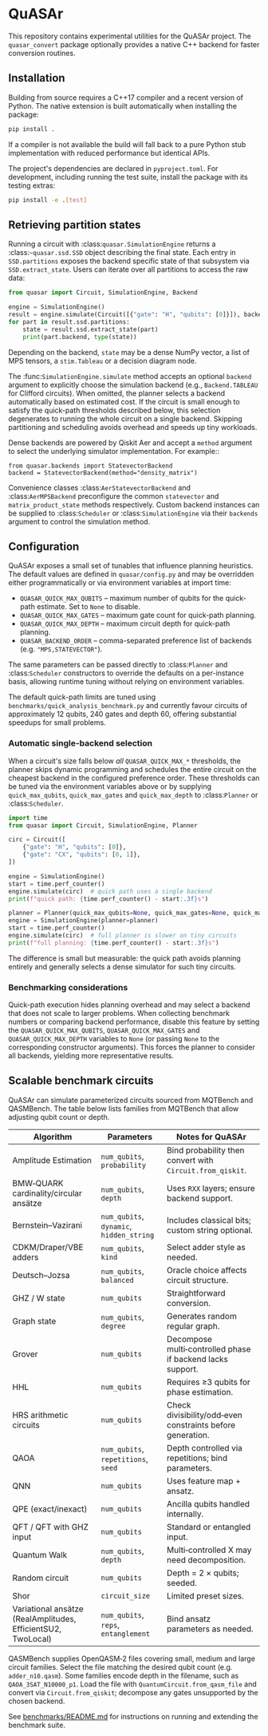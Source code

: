 # QuASAr

This repository contains experimental utilities for the QuASAr project.  The
`quasar_convert` package optionally provides a native C++ backend for faster
conversion routines.

## Installation

Building from source requires a C++17 compiler and a recent version of Python.
The native extension is built automatically when installing the package:

```bash
pip install .
```

If a compiler is not available the build will fall back to a pure Python stub
implementation with reduced performance but identical APIs.

The project's dependencies are declared in `pyproject.toml`. For development,
including running the test suite, install the package with its testing extras:

```bash
pip install -e .[test]
```

## Retrieving partition states

Running a circuit with :class:`quasar.SimulationEngine` returns a
:class:`~quasar.ssd.SSD` object describing the final state.  Each entry in
``SSD.partitions`` exposes the backend specific state of that subsystem via
``SSD.extract_state``.  Users can iterate over all partitions to access the
raw data:

```python
from quasar import Circuit, SimulationEngine, Backend

engine = SimulationEngine()
result = engine.simulate(Circuit([{"gate": "H", "qubits": [0]}]), backend=Backend.STATEVECTOR)
for part in result.ssd.partitions:
    state = result.ssd.extract_state(part)
    print(part.backend, type(state))
```

Depending on the backend, ``state`` may be a dense NumPy vector, a list of MPS
tensors, a ``stim.Tableau`` or a decision diagram node.

The :func:`SimulationEngine.simulate` method accepts an optional ``backend``
argument to explicitly choose the simulation backend (e.g.,
``Backend.TABLEAU`` for Clifford circuits).  When omitted, the planner selects a
backend automatically based on estimated cost.
If the circuit is small enough to satisfy the quick-path thresholds
described below, this selection degenerates to running the whole circuit on
a single backend.  Skipping partitioning and scheduling avoids overhead and
speeds up tiny workloads.

Dense backends are powered by Qiskit Aer and accept a ``method`` argument to
select the underlying simulator implementation.  For example::

    from quasar.backends import StatevectorBackend
    backend = StatevectorBackend(method="density_matrix")

Convenience classes :class:`AerStatevectorBackend` and :class:`AerMPSBackend`
preconfigure the common ``statevector`` and ``matrix_product_state`` methods
respectively.  Custom backend instances can be supplied to :class:`Scheduler`
or :class:`SimulationEngine` via their ``backends`` argument to control the
simulation method.

## Configuration

QuASAr exposes a small set of tunables that influence planning heuristics.  The
default values are defined in ``quasar/config.py`` and may be overridden either
programmatically or via environment variables at import time:

* ``QUASAR_QUICK_MAX_QUBITS`` – maximum number of qubits for the quick-path
  estimate.  Set to ``None`` to disable.
* ``QUASAR_QUICK_MAX_GATES`` – maximum gate count for quick-path planning.
* ``QUASAR_QUICK_MAX_DEPTH`` – maximum circuit depth for quick-path planning.
* ``QUASAR_BACKEND_ORDER`` – comma-separated preference list of backends
  (e.g. ``"MPS,STATEVECTOR"``).

The same parameters can be passed directly to :class:`Planner` and
:class:`Scheduler` constructors to override the defaults on a per-instance
basis, allowing runtime tuning without relying on environment variables.

The default quick-path limits are tuned using
``benchmarks/quick_analysis_benchmark.py`` and currently favour circuits of
approximately 12 qubits, 240 gates and depth 60, offering substantial
speedups for small problems.

### Automatic single-backend selection

When a circuit's size falls below *all* ``QUASAR_QUICK_MAX_*`` thresholds,
the planner skips dynamic programming and schedules the entire circuit on
the cheapest backend in the configured preference order.  These thresholds
can be tuned via the environment variables above or by supplying
``quick_max_qubits``, ``quick_max_gates`` and ``quick_max_depth`` to
:class:`Planner` or :class:`Scheduler`.

```python
import time
from quasar import Circuit, SimulationEngine, Planner

circ = Circuit([
    {"gate": "H", "qubits": [0]},
    {"gate": "CX", "qubits": [0, 1]},
])

engine = SimulationEngine()
start = time.perf_counter()
engine.simulate(circ)  # quick path uses a single backend
print(f"quick path: {time.perf_counter() - start:.3f}s")

planner = Planner(quick_max_qubits=None, quick_max_gates=None, quick_max_depth=None)
engine = SimulationEngine(planner=planner)
start = time.perf_counter()
engine.simulate(circ)  # full planner is slower on tiny circuits
print(f"full planning: {time.perf_counter() - start:.3f}s")
```

The difference is small but measurable: the quick path avoids planning
entirely and generally selects a dense simulator for such tiny circuits.

### Benchmarking considerations

Quick-path execution hides planning overhead and may select a backend that
does not scale to larger problems.  When collecting benchmark numbers or
comparing backend performance, disable this feature by setting the
``QUASAR_QUICK_MAX_QUBITS``, ``QUASAR_QUICK_MAX_GATES`` and
``QUASAR_QUICK_MAX_DEPTH`` variables to ``None`` (or passing ``None`` to the
corresponding constructor arguments).  This forces the planner to consider
all backends, yielding more representative results.

## Scalable benchmark circuits

QuASAr can simulate parameterized circuits sourced from MQTBench and QASMBench.
The table below lists families from MQTBench that allow adjusting qubit count or
depth.

| Algorithm | Parameters | Notes for QuASAr |
|-----------|------------|-----------------|
| Amplitude Estimation | `num_qubits`, `probability` | Bind probability then convert with `Circuit.from_qiskit`. |
| BMW‑QUARK cardinality/circular ansätze | `num_qubits`, `depth` | Uses `RXX` layers; ensure backend support. |
| Bernstein–Vazirani | `num_qubits`, `dynamic`, `hidden_string` | Includes classical bits; custom string optional. |
| CDKM/Draper/VBE adders | `num_qubits`, `kind` | Select adder style as needed. |
| Deutsch–Jozsa | `num_qubits`, `balanced` | Oracle choice affects circuit structure. |
| GHZ / W state | `num_qubits` | Straightforward conversion. |
| Graph state | `num_qubits`, `degree` | Generates random regular graph. |
| Grover | `num_qubits` | Decompose multi‑controlled phase if backend lacks support. |
| HHL | `num_qubits` | Requires ≥3 qubits for phase estimation. |
| HRS arithmetic circuits | `num_qubits` | Check divisibility/odd‑even constraints before generation. |
| QAOA | `num_qubits`, `repetitions`, `seed` | Depth controlled via repetitions; bind parameters. |
| QNN | `num_qubits` | Uses feature map + ansatz. |
| QPE (exact/inexact) | `num_qubits` | Ancilla qubits handled internally. |
| QFT / QFT with GHZ input | `num_qubits` | Standard or entangled input. |
| Quantum Walk | `num_qubits`, `depth` | Multi‑controlled X may need decomposition. |
| Random circuit | `num_qubits` | Depth = 2 × qubits; seeded. |
| Shor | `circuit_size` | Limited preset sizes. |
| Variational ansätze (RealAmplitudes, EfficientSU2, TwoLocal) | `num_qubits`, `reps`, `entanglement` | Bind ansatz parameters as needed. |

QASMBench supplies OpenQASM‑2 files covering small, medium and large circuit
families. Select the file matching the desired qubit count (e.g.
``adder_n10.qasm``). Some families encode depth in the filename, such as
``QAOA_3SAT_N10000_p1``. Load the file with
``QuantumCircuit.from_qasm_file`` and convert via ``Circuit.from_qiskit``;
decompose any gates unsupported by the chosen backend.


See [benchmarks/README.md](benchmarks/README.md) for instructions on running
and extending the benchmark suite.
